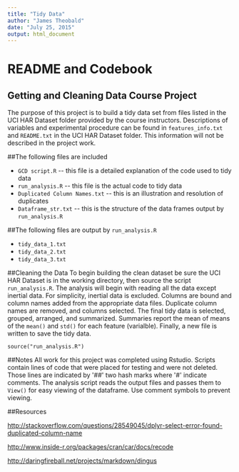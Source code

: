 ```yaml
---
title: "Tidy Data"
author: "James Theobald"
date: "July 25, 2015"
output: html_document
---
```


README and Codebook
===================

Getting and Cleaning Data Course Project
----------------------------------------

The purpose of this project is to build a tidy data set from files listed in the UCI HAR Dataset folder provided by the course instructors.  Descriptions of variables and experimental procedure can be found in `features_info.txt` and `README.txt` in the UCI HAR Dataset folder.  This information will not be described in the project work.

##The following files are included
* `GCD script.R` -- this file is a detailed explanation of the code used to tidy data
* `run_analysis.R` -- this file is the actual code to tidy data  
* `Duplicated Column Names.txt` -- this is an illustration and resolution of duplicates
* `Dataframe_str.txt` -- this is the structure of the data frames output by `run_analysis.R`

##The following files are output by `run_analysis.R`
* `tidy_data_1.txt`
* `tidy_data_2.txt`
* `tidy_data_3.txt`

##Cleaning the Data
To begin building the clean dataset be sure the UCI HAR Dataset is in the working directory, then source the script `run_analysis.R`.
The analysis will begin with reading all the data except inertial data.  For simplicity, inertial data is excluded.  Columns are bound and column names added from the appropriate data files. Duplicate column names are removed, and columns selected.  The final tidy data is selected, grouped, arranged, and summarized.  Summaries report the mean of means of the `mean()` and `std()` for each feature (varialble).  Finally, a new file is written to save the tidy data.

```{r eval = FALSE}
source("run_analysis.R")
```

##Notes
All work for this project was completed using Rstudio.
Scripts contain lines of code that were placed for testing and were not deleted.  Those lines are indicated by '##' two hash marks where '#' indicate comments.
The analysis script reads the output files and passes them to `View()` for easy viewing of the dataframe. Use comment symbols to prevent viewing.

##Resources 

<http://stackoverflow.com/questions/28549045/dplyr-select-error-found-duplicated-column-name>

<http://www.inside-r.org/packages/cran/car/docs/recode>

<http://daringfireball.net/projects/markdown/dingus>
